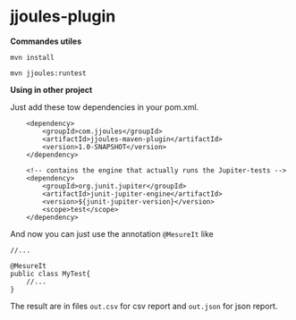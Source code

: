 # jjoules-plugin

**Commandes utiles**

`mvn install`

`mvn jjoules:runtest`

**Using in other project**

Just add these tow dependencies in your pom.xml.

```
	<dependency>
		<groupId>com.jjoules</groupId>
		<artifactId>jjoules-maven-plugin</artifactId>
	  	<version>1.0-SNAPSHOT</version>
    </dependency>
```

```
	<!-- contains the engine that actually runs the Jupiter-tests -->
	<dependency>
		<groupId>org.junit.jupiter</groupId>
		<artifactId>junit-jupiter-engine</artifactId>
		<version>${junit-jupiter-version}</version>
		<scope>test</scope>
	</dependency>
```

And now you can just use the annotation  `@MesureIt` like

```
//...

@MesureIt
public class MyTest{
	//...
}
```

The result are in files `out.csv` for csv report and `out.json` for json report.